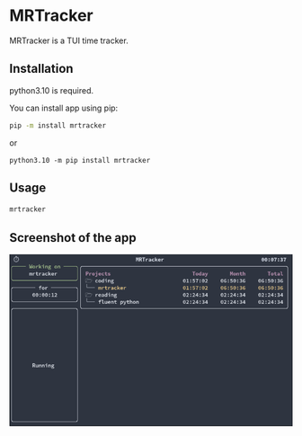 # MRTracker

MRTracker is a TUI time tracker.

## Installation

python3.10 is required.

You can install app using pip:
```bash
pip -m install mrtracker
```
or
```
python3.10 -m pip install mrtracker
```

## Usage

```bash
mrtracker
```

## Screenshot of the app

![mrtracker](./imgs/look.png "mrtracker")
